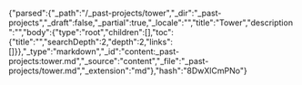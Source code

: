{"parsed":{"_path":"/_past-projects/tower","_dir":"_past-projects","_draft":false,"_partial":true,"_locale":"","title":"Tower","description":"","body":{"type":"root","children":[],"toc":{"title":"","searchDepth":2,"depth":2,"links":[]}},"_type":"markdown","_id":"content:_past-projects:tower.md","_source":"content","_file":"_past-projects/tower.md","_extension":"md"},"hash":"8DwXlCmPNo"}